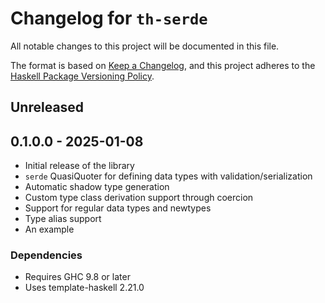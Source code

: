 # Changelog for `th-serde`

All notable changes to this project will be documented in this file.

The format is based on [Keep a Changelog](https://keepachangelog.com/en/1.0.0/),
and this project adheres to the
[Haskell Package Versioning Policy](https://pvp.haskell.org/).

## Unreleased

## 0.1.0.0 - 2025-01-08

- Initial release of the library
- `serde` QuasiQuoter for defining data types with validation/serialization
- Automatic shadow type generation
- Custom type class derivation support through coercion
- Support for regular data types and newtypes
- Type alias support
- An example

### Dependencies
- Requires GHC 9.8 or later
- Uses template-haskell 2.21.0
